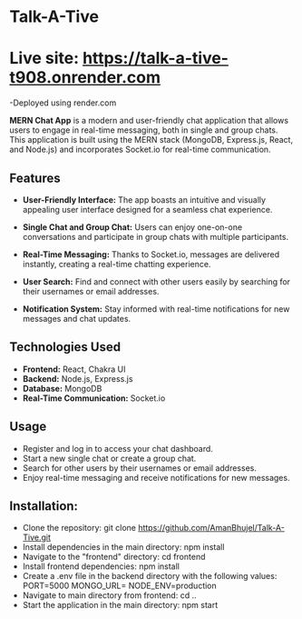 # Talk-A-Tive
# Live site: https://talk-a-tive-t908.onrender.com
-Deployed using render.com

**MERN Chat App** is a modern and user-friendly chat application that allows users to engage in real-time messaging, both in single and group chats. This application is built using the MERN stack (MongoDB, Express.js, React, and Node.js) and incorporates Socket.io for real-time communication.

## **Features**

- **User-Friendly Interface:** The app boasts an intuitive and visually appealing user interface designed for a seamless chat experience.

- **Single Chat and Group Chat:** Users can enjoy one-on-one conversations and participate in group chats with multiple participants.

- **Real-Time Messaging:** Thanks to Socket.io, messages are delivered instantly, creating a real-time chatting experience.

- **User Search:** Find and connect with other users easily by searching for their usernames or email addresses.

- **Notification System:** Stay informed with real-time notifications for new messages and chat updates.

## **Technologies Used**

- **Frontend:** React, Chakra UI
- **Backend:** Node.js, Express.js
- **Database:** MongoDB
- **Real-Time Communication:** Socket.io

## **Usage**

- Register and log in to access your chat dashboard.
- Start a new single chat or create a group chat.
- Search for other users by their usernames or email addresses.
- Enjoy real-time messaging and receive notifications for new messages.

## Installation:

- Clone the repository: git clone https://github.com/AmanBhujel/Talk-A-Tive.git
- Install dependencies in the main directory: npm install
- Navigate to the "frontend" directory: cd frontend
- Install frontend dependencies: npm install
- Create a .env file in the backend directory with the following values:
   PORT=5000
   MONGO_URL=<your MongoDB URL>
   NODE_ENV=production
- Navigate to main directory from frontend: cd ..
- Start the application in the main directory: npm start

